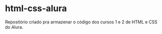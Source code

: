 # html-css-alura
Repositório criado pra armazenar o código dos cursos 1 e 2 de HTML e CSS do Alura.
